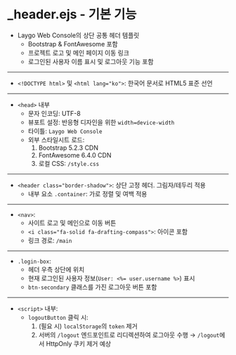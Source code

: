 # _header.ejs - 기본 기능

- Laygo Web Console의 상단 공통 헤더 템플릿
  + Bootstrap & FontAwesome 포함
  + 프로젝트 로고 및 메인 페이지 이동 링크
  + 로그인된 사용자 이름 표시 및 로그아웃 기능 포함

---

- `<!DOCTYPE html>` 및 `<html lang="ko">`:
  한국어 문서로 HTML5 표준 선언

---

- `<head>` 내부
  + 문자 인코딩: UTF-8
  + 뷰포트 설정: 반응형 디자인을 위한 `width=device-width`
  + 타이틀: `Laygo Web Console`
  + 외부 스타일시트 로드:
    1. Bootstrap 5.2.3 CDN
    2. FontAwesome 6.4.0 CDN
    3. 로컬 CSS: `/style.css`

---

- `<header class="border-shadow">`:
  상단 고정 헤더. 그림자/테두리 적용
  + 내부 요소 `.container`: 가로 정렬 및 여백 적용

---

- `<nav>`:
  + 사이트 로고 및 메인으로 이동 버튼
  + `<i class="fa-solid fa-drafting-compass">`: 아이콘 포함
  + 링크 경로: `/main`

---

- `.login-box`:
  + 헤더 우측 상단에 위치
  + 현재 로그인된 사용자 정보(`User: <%= user.username %>`) 표시
  + `btn-secondary` 클래스를 가진 로그아웃 버튼 포함

---

- `<script>` 내부:
  + `logoutButton` 클릭 시:
    1. (필요 시) `localStorage`의 `token` 제거
    2. 서버의 `/logout` 엔드포인트로 리디렉션하여 로그아웃 수행
       → `/logout`에서 HttpOnly 쿠키 제거 예상